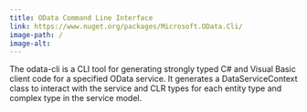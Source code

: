 ```yaml
---
title: OData Command Line Interface
link: https://www.nuget.org/packages/Microsoft.OData.Cli/
image-path: /
image-alt: 
---
```

The odata-cli is a CLI tool for generating strongly typed C# and Visual Basic client code for a specified OData service. It generates a DataServiceContext class to interact with the service and CLR types for each entity type and complex type in the service model.
